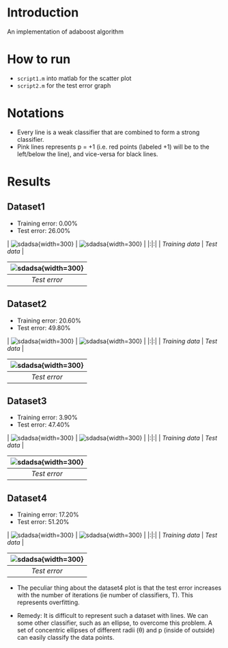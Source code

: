 # Introduction

An implementation of adaboost algorithm

# How to run

 - `script1.m` into matlab for the scatter plot
 - `script2.m` for the test error graph

# Notations

 - Every line is a weak classifier that are combined to form a strong classifier.
 - Pink lines represents p = +1 (i.e. red points (labeled +1) will be to the left/below the line), and vice-versa
for black lines.

# Results

## Dataset1

- Training error: 0.00%
- Test error: 26.00%

| ![sdadsa](images/2a_training.png){width=300} | ![sdadsa](images/2a_test.png){width=300} | 
|:|:|
| *Training data* | *Test data* |


| ![sdadsa](images/2a_test_error.png){width=300} |
|:--:|
| *Test error* |

## Dataset2

- Training error: 20.60%
- Test error: 49.80%

| ![sdadsa](images/2b_training.png){width=300} | ![sdadsa](images/2b_test.png){width=300} | 
|:|:|
| *Training data* | *Test data* |


| ![sdadsa](images/2b_test_error.png){width=300} |
|:--:|
| *Test error* |

## Dataset3

- Training error: 3.90%
- Test error: 47.40%

| ![sdadsa](images/2c_training.png){width=300} | ![sdadsa](images/2c_test.png){width=300} | 
|:|:|
| *Training data* | *Test data* |


| ![sdadsa](images/2c_test_error.png){width=300} |
|:--:|
| *Test error* |

## Dataset4

- Training error: 17.20%
- Test error: 51.20%

| ![sdadsa](images/2d_training.png){width=300} | ![sdadsa](images/2d_test.png){width=300} | 
|:|:|
| *Training data* | *Test data* |


| ![sdadsa](images/2d_test_error.png){width=300} |
|:--:|
| *Test error* |

 - The peculiar thing about the dataset4 plot is that the test error increases with the number of iterations (ie
number of classifiers, T). This represents overfitting.

 - Remedy: It is difficult to represent such a dataset with lines. We can some other classifier, such as an ellipse,
to overcome this problem. A set of concentric ellipses of different radii (θ) and p (inside of outside) can easily
classify the data points.

